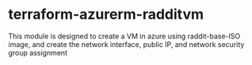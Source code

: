 # terraform-azurerm-radditvm
This module is designed to create a VM in azure using raddit-base-ISO image, and create the network interface, public IP, and network security group assignment
